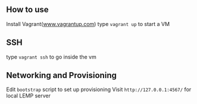 ## How to use

Install Vagrant(www.vagrantup.com)
type `vagrant up` to start a VM

## SSH
type `vagrant ssh` to go inside the vm

## Networking and Provisioning
Edit `bootstrap` script to set up provisioning
Visit `http://127.0.0.1:4567/` for local LEMP server



